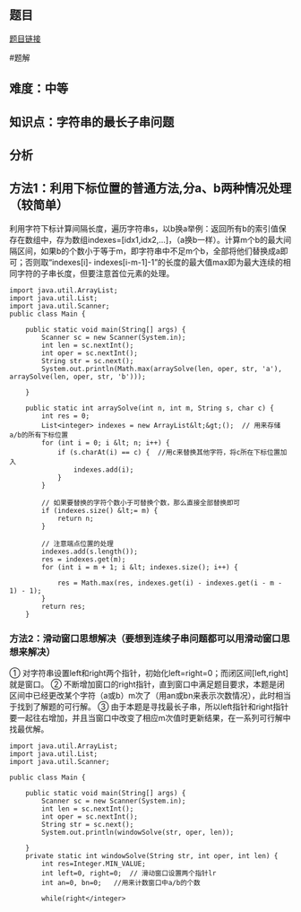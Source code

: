 ## 题目
[题目链接](https://www.nowcoder.com/practice/dcc301bc11a7420b88afdbd272299809?tpId=182&tqId=140986&sourceUrl=/exam/oj&channenl=wgithub&fromPut=wgithub)

#题解
## 难度：中等
## 知识点：字符串的最长子串问题
## 分析
## 方法1：利用下标位置的普通方法,分a、b两种情况处理（较简单）
利用字符下标计算间隔长度，遍历字符串s，以b换a举例：返回所有b的索引值保存在数组中，存为数组indexes=[idx1,idx2,…]，（a换b一样）。计算m个b的最大间隔区间，如果b的个数小于等于m，即字符串中不足m个b，全部将他们替换成a即可；否则取“indexes[i]- indexes[i-m-1]-1”的长度的最大值max即为最大连续的相同字符的子串长度，但要注意首位元素的处理。


```
import java.util.ArrayList;
import java.util.List;
import java.util.Scanner;
public class Main {
	 
    public static void main(String[] args) {
        Scanner sc = new Scanner(System.in);
        int len = sc.nextInt();
        int oper = sc.nextInt();
        String str = sc.next();
        System.out.println(Math.max(arraySolve(len, oper, str, 'a'), arraySolve(len, oper, str, 'b')));

    }

    public static int arraySolve(int n, int m, String s, char c) {
        int res = 0;
        List<integer> indexes = new ArrayList&lt;&gt;();  // 用来存储a/b的所有下标位置
        for (int i = 0; i &lt; n; i++) {
            if (s.charAt(i) == c) {  //用c来替换其他字符，将c所在下标位置加入
                indexes.add(i);
            }
        }
        
        // 如果要替换的字符个数小于可替换个数，那么直接全部替换即可
        if (indexes.size() &lt;= m) {
            return n;
        }
        
        // 注意端点位置的处理 
        indexes.add(s.length());
        res = indexes.get(m);
        for (int i = m + 1; i &lt; indexes.size(); i++) {
        	
            res = Math.max(res, indexes.get(i) - indexes.get(i - m - 1) - 1);
        }
        return res;
    } 
```

### 方法2：滑动窗口思想解决（要想到连续子串问题都可以用滑动窗口思想来解决）
①	对字符串设置left和right两个指针，初始化left=right=0；而闭区间[left,right]就是窗口。
②	不断增加窗口的right指针，直到窗口中满足题目要求，本题是闭区间中已经更改某个字符（a或b）m次了（用an或bn来表示次数情况），此时相当于找到了解题的可行解。
③	由于本题是寻找最长子串，所以left指针和right指针要一起往右增加，并且当窗口中改变了相应m次值时更新结果，在一系列可行解中找最优解。

```
import java.util.ArrayList;
import java.util.List;
import java.util.Scanner;

public class Main {
	 
    public static void main(String[] args) {
        Scanner sc = new Scanner(System.in);
        int len = sc.nextInt();
        int oper = sc.nextInt();
        String str = sc.next();
        System.out.println(windowSolve(str, oper, len));

    }
    private static int windowSolve(String str, int oper, int len) {
		int res=Integer.MIN_VALUE;  
		int left=0, right=0;  // 滑动窗口设置两个指针lr
		int an=0, bn=0;   //用来计数窗口中a/b的个数
		
	    while(right</integer>